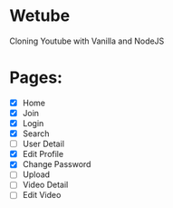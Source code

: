 # Wetube

Cloning Youtube with Vanilla and NodeJS

# Pages:
- [x] Home
- [x] Join
- [x] Login
- [x] Search
- [ ] User Detail
- [x] Edit Profile
- [x] Change Password
- [ ] Upload
- [ ] Video Detail
- [ ] Edit Video